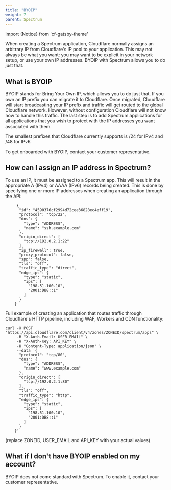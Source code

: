 ```yaml
---
title: "BYOIP"
weight: 7
parent: Spectrum
---
```


import {Notice} from 'cf-gatsby-theme'

When creating a Spectrum application, Cloudflare normally assigns an arbitrary IP from Cloudflare's IP pool to your application. This may not always be what you want: you may want to be explicit in your network setup, or use your own IP addresses. BYOIP with Spectrum allows you to do just that. 

## What is BYOIP

BYOIP stands for Bring Your Own IP, which allows you to do just that. If you own an IP prefix you can migrate it to Cloudflare. Once migrated, Cloudflare will start broadcasting your IP prefix and traffic will get routed to the global Cloudflare network. However, without configuration Cloudflare will not know how to handle this traffic. The last step is to add Spectrum applications for all applications that you wish to protect with the IP addresses you want associated with them. 

The smallest prefixes that Cloudflare currently supports is /24 for IPv4 and /48 for IPv6. 

To get onboarded with BYOIP, contact your customer representative.


## How can I assign an IP address in Spectrum?

To use an IP, it must be assigned to a Spectrum app. This will result in the appropriate A (IPv4) or AAAA (IPv6) records being created. This is done by specifying one or more IP addresses when creating an application through the API:

```
     {
      "id": "4590376cf2994d72cee36828ec4eff19",
      "protocol": "tcp/22",
      "dns": {
        "type": "ADDRESS",
        "name": "ssh.example.com"
      },
      "origin_direct": [
        "tcp://192.0.2.1:22"
      ],
      "ip_firewall": true,
      "proxy_protocol": false,
      "spp": false,
      "tls": "off",
      "traffic_type": "direct",
      "edge_ips": {
        "type": "static",
        "ips": [
          "198.51.100.10",
          "2001:DB8::1"
        ]
      }
    }
```

Full example of creating an application that routes traffic through Cloudflare's HTTP pipeline, including WAF, Workers and CDN functionality:
```
curl -X POST "https://api.cloudflare.com/client/v4/zones/ZONEID/spectrum/apps" \
     -H "X-Auth-Email: USER_EMAIL" \
     -H "X-Auth-Key: API_KEY" \
     -H "Content-Type: application/json" \
     --data '{
      "protocol": "tcp/80",
      "dns": {
        "type": "ADDRESS",
        "name": "www.example.com"
      },
      "origin_direct": [
        "tcp://192.0.2.1:80"
      ],
      "tls": "off",
      "traffic_type": "http",
      "edge_ips": {
        "type": "static",
        "ips": [
          "198.51.100.10",
          "2001:DB8::1"
        ]
      }
    }'
```

(replace ZONEID, USER_EMAIL and API_KEY with your actual values)

## What if I don't have BYOIP enabled on my account?

BYOIP does not come standard with Spectrum. To enable it, contact your customer representative. 
